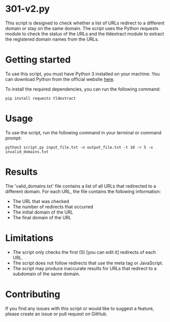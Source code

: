 # 301-v2.py

This script is designed to check whether a list of URLs redirect to a different domain or stay on the same domain. The script uses the Python requests module to check the status of the URLs and the tldextract module to extract the registered domain names from the URLs.

# Getting started

To use this script, you must have Python 3 installed on your machine. You can download Python from the official website [here](https://www.python.org/downloads/).

To install the required dependencies, you can run the following command:

```
pip install requests tldextract
```

# Usage

To use the script, run the following command in your terminal or command prompt:
```
python3 script.py input_file.txt -o output_file.txt -t 10 -r 5 -x invalid_domains.txt
```

# Results

The 'valid_domains.txt' file contains a list of all URLs that redirected to a different domain. For each URL, the file contains the following information:

- The URL that was checked
- The number of redirects that occurred
- The initial domain of the URL
- The final domain of the URL

# Limitations

- The script only checks the first (5) [you can edit it] redirects of each URL.
- The script does not follow redirects that use the meta tag or JavaScript.
- The script may produce inaccurate results for URLs that redirect to a subdomain of the same domain.

# Contributing

If you find any issues with this script or would like to suggest a feature, please create an issue or pull request on GitHub.
